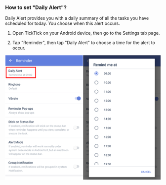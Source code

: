 ### How to set "Daily Alert"?

Daily Alert provides you with a daily summary of all the tasks you have scheduled for today. You choose when this alert occurs.

1. Open TickTick on your Android device, then go to the Settings tab page.

2. Tap "Reminder", then tap "Daily Alert" to choose a time for the alert to occur.



![](../tick-android/3.5/3.5.5.png)